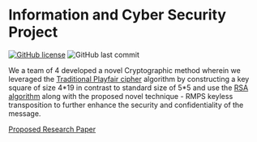 # Information and Cyber Security Project

[![GitHub license](https://img.shields.io/github/license/piyush26c/Modified-Playfair-Cipher-Algorithm)](https://github.com/piyush26c/Modified-Playfair-Cipher-Algorithm/blob/main/LICENSE)
![GitHub last commit](https://img.shields.io/github/last-commit/piyush26c/Modified-Playfair-Cipher-Algorithm)

We a team of 4 developed a novel Cryptographic method wherein we leveraged
the [Traditional Playfair cipher](https://en.wikipedia.org/wiki/Playfair_cipher) algorithm by
constructing a key square of size 4\*19 in contrast to standard
size of 5\*5 and use the [RSA algorithm](https://en.wikipedia.org/wiki/RSA_(cryptosystem))  along with the
proposed novel technique - RMPS keyless transposition to
further enhance the security and confidentiality of the
message.

[Proposed Research Paper](https://scholar.google.com/citations?view_op=view_citation&hl=en&user=25Qgwk0AAAAJ&sortby=pubdate&citation_for_view=25Qgwk0AAAAJ:5nxA0vEk-isC)
